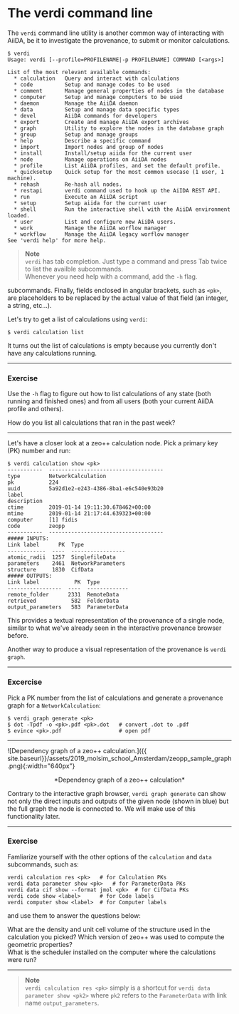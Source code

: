 The verdi command line
======================

The `verdi` command line utility is another common way of
interacting with AiiDA, be it to investigate the provenance,
to submit or monitor calculations.

```terminal
$ verdi
Usage: verdi [--profile=PROFILENAME|-p PROFILENAME] COMMAND [<args>]

List of the most relevant available commands:
  * calculation   Query and interact with calculations
  * code          Setup and manage codes to be used
  * comment       Manage general properties of nodes in the database
  * computer      Setup and manage computers to be used
  * daemon        Manage the AiiDA daemon
  * data          Setup and manage data specific types
  * devel         AiiDA commands for developers
  * export        Create and manage AiiDA export archives
  * graph         Utility to explore the nodes in the database graph
  * group         Setup and manage groups
  * help          Describe a specific command
  * import        Import nodes and group of nodes
  * install       Install/setup aiida for the current user
  * node          Manage operations on AiiDA nodes
  * profile       List AiiDA profiles, and set the default profile.
  * quicksetup    Quick setup for the most common usecase (1 user, 1 machine).
  * rehash        Re-hash all nodes.
  * restapi       verdi command used to hook up the AiIDA REST API.
  * run           Execute an AiiDA script
  * setup         Setup aiida for the current user
  * shell         Run the interactive shell with the AiiDA environment loaded.
  * user          List and configure new AiiDA users.
  * work          Manage the AiiDA worflow manager
  * workflow      Manage the AiiDA legacy worflow manager
See 'verdi help' for more help.
```

> **Note**  
> `verdi` has tab completion. Just type a command and press Tab twice to list the availble subcommands.  
>  Whenever you need help with a command, add the `-h` flag.


subcommands. Finally, fields enclosed in angular brackets, such as
`<pk>`, are placeholders to be replaced by the actual value of that
field (an integer, a string, etc...).

Let's try to get a list of calculations using `verdi`:

```terminal
$ verdi calculation list
```

It turns out the list of calculations is empty because you currently don't have any calculations running.

---
### Exercise

Use the `-h` flag to figure out how to list calculations of any state (both running and finished ones) and from all users (both your current AiiDA profile and others).

How do you list all calculations that ran in the past week?

---

Let's have a closer look at a zeo++ calculation node.
Pick a primary key (PK) number and run:

```terminal
$ verdi calculation show <pk>
-----------  ------------------------------------
type         NetworkCalculation
pk           224
uuid         5a92d1e2-e243-4386-8ba1-e6c540e93b20
label
description
ctime        2019-01-14 19:11:30.678462+00:00
mtime        2019-01-14 21:17:44.639323+00:00
computer     [1] fidis
code         zeopp
-----------  ------------------------------------
##### INPUTS:
Link label      PK  Type
------------  ----  -----------------
atomic_radii  1257  SinglefileData
parameters    2461  NetworkParameters
structure     1830  CifData
##### OUTPUTS:
Link label           PK  Type
-----------------  ----  -------------
remote_folder      2331  RemoteData
retrieved           582  FolderData
output_parameters   583  ParameterData
```

This provides a textual representation of the provenance of a single node, similar to what we've already seen in the interactive provenance browser before.

Another way to produce a visual representation of the provenance is `verdi graph`.

---
### Excercise

Pick a PK number from the list of calculations and generate a provenance graph for a `NetworkCalculation`:

```terminal
$ verdi graph generate <pk>
$ dot -Tpdf -o <pk>.pdf <pk>.dot   # convert .dot to .pdf
$ evince <pk>.pdf                  # open pdf
```

---


![Dependency graph of a zeo++ calculation.]({{ site.baseurl}}/assets/2019_molsim_school_Amsterdam/zeopp_sample_graph.png){:width="640px"}
<center>*Dependency graph of a zeo++ calculation*</center>

Contrary to the interactive graph browser,
`verdi graph generate` can show not only the direct
inputs and outputs of the given node (shown in blue)
but the full graph the node is connected to.
We will make use of this functionality later.

---
### Exercise

Famliarize yourself with the other options of the `calculation` and `data` subcommands, such as:

```terminal
verdi calculation res <pk>   # for Calculation PKs
verdi data parameter show <pk>   # for ParameterData PKs
verdi data cif show --format jmol <pk>  # for CifData PKs
verdi code show <label>      # for Code labels
verdi computer show <label>  # for Computer labels
```
and use them to answer the questions below:

What are the density and unit cell volume of the structure used in the calculation you picked?
Which version of zeo++ was used to compute the geometric properties?  
What is the scheduler installed on the computer where the calculations were run?  

---

> **Note**  
> `verdi calculation res <pk>` simply is a shortcut for
> `verdi data parameter show <pk2>` where `pk2` refers to the `ParameterData` with link name `output_parameters`.

